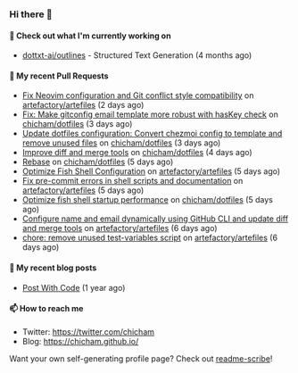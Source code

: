 ### Hi there 👋

#### 👷 Check out what I'm currently working on

- [dottxt-ai/outlines](https://github.com/dottxt-ai/outlines) - Structured Text Generation (4 months ago)

#### 🔨 My recent Pull Requests

- [Fix Neovim configuration and Git conflict style compatibility](https://github.com/artefactory/artefiles/pull/24) on [artefactory/artefiles](https://github.com/artefactory/artefiles) (2 days ago)
- [Fix: Make gitconfig email template more robust with hasKey check](https://github.com/chicham/dotfiles/pull/7) on [chicham/dotfiles](https://github.com/chicham/dotfiles) (3 days ago)
- [Update dotfiles configuration: Convert chezmoi config to template and remove unused files](https://github.com/chicham/dotfiles/pull/6) on [chicham/dotfiles](https://github.com/chicham/dotfiles) (3 days ago)
- [Improve diff and merge tools](https://github.com/chicham/dotfiles/pull/5) on [chicham/dotfiles](https://github.com/chicham/dotfiles) (4 days ago)
- [Rebase](https://github.com/chicham/dotfiles/pull/4) on [chicham/dotfiles](https://github.com/chicham/dotfiles) (5 days ago)
- [Optimize Fish Shell Configuration](https://github.com/artefactory/artefiles/pull/23) on [artefactory/artefiles](https://github.com/artefactory/artefiles) (5 days ago)
- [Fix pre-commit errors in shell scripts and documentation](https://github.com/artefactory/artefiles/pull/22) on [artefactory/artefiles](https://github.com/artefactory/artefiles) (5 days ago)
- [Optimize fish shell startup performance](https://github.com/chicham/dotfiles/pull/3) on [chicham/dotfiles](https://github.com/chicham/dotfiles) (5 days ago)
- [Configure name and email dynamically using GitHub CLI and update diff and merge tools](https://github.com/artefactory/artefiles/pull/21) on [artefactory/artefiles](https://github.com/artefactory/artefiles) (6 days ago)
- [chore: remove unused test-variables script](https://github.com/artefactory/artefiles/pull/20) on [artefactory/artefiles](https://github.com/artefactory/artefiles) (6 days ago)

#### 📜 My recent blog posts

- [Post With Code](https://chicham.github.io/posts/post-with-code/) (1 year ago)

#### 📫 How to reach me

- Twitter: https://twitter.com/chicham
- Blog: https://chicham.github.io/

Want your own self-generating profile page? Check out [readme-scribe](https://github.com/muesli/readme-scribe)!


